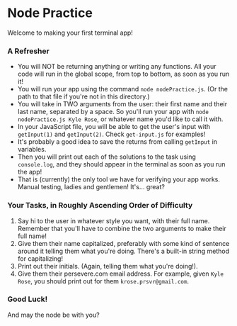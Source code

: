 # Node Practice

Welcome to making your first terminal app!

### A Refresher

- You will NOT be returning anything or writing any functions. All your code will run in the global scope, from top to bottom, as soon as you run it!
- You will run your app using the command `node nodePractice.js`. (Or the path to that file if you're not in this directory.)
- You will take in TWO arguments from the user: their first name and their last name, separated by a space. So you'll run your app with `node nodePractice.js Kyle Rose`, or whatever name you'd like to call it with.
- In your JavaScript file, you will be able to get the user's input with `getInput(1)` and `getInput(2)`. Check `get-input.js` for examples!
- It's probably a good idea to save the returns from calling `getInput` in variables.
- Then you will print out each of the solutions to the task using `console.log`, and they should appear in the terminal as soon as you run the app!
- That is (currently) the only tool we have for verifying your app works. Manual testing, ladies and gentlemen! It's... great?

### Your Tasks, in Roughly Ascending Order of Difficulty

1. Say hi to the user in whatever style you want, with their full name. Remember that you'll have to combine the two arguments to make their full name!
2. Give them their name capitalized, preferably with some kind of sentence around it telling them what you're doing. There's a built-in string method for capitalizing!
3. Print out their initials. (Again, telling them what you're doing!).
4. Give them their persevere.com email address. For example, given `Kyle Rose`, you should print out for them `krose.prsvr@gmail.com`.

### Good Luck!

And may the node be with you?
